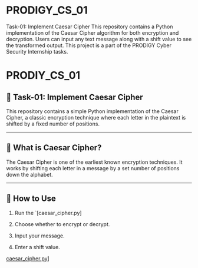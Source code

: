 # PRODIGY_CS_01
Task-01: Implement Caesar Cipher This repository contains a Python implementation of the Caesar Cipher algorithm for both encryption and decryption. Users can input any text message along with a shift value to see the transformed output. This project is a part of the PRODIGY Cyber Security Internship tasks.

# PRODIY_CS_01

## 🔐 Task-01: Implement Caesar Cipher

This repository contains a simple Python implementation of the Caesar Cipher, a classic encryption technique where each letter in the plaintext is shifted by a fixed number of positions.

---

## 🧠 What is Caesar Cipher?

The Caesar Cipher is one of the earliest known encryption techniques. It works by shifting each letter in a message by a set number of positions down the alphabet.

---

## 🚀 How to Use

1. Run the `[caesar_cipher.py]

2. Choose whether to encrypt or decrypt.
3. Input your message.
4. Enter a shift value.


  [caesar_cipher.py](https://github.com/rudranarayan992/PRODIGY_CS_01/commit/ed0ed6dfc31632ba3d9d9c17e3c455d2d72adc8a#diff-5408e2413fab80eb5f85a26579b3b52fe98ffef1085969666f3b07faf74a6a6a)]
